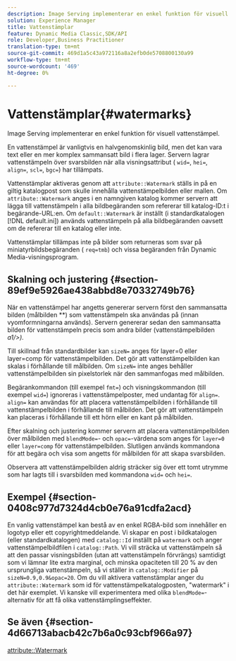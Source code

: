 ```yaml
---
description: Image Serving implementerar en enkel funktion för visuell vattenstämpel.
solution: Experience Manager
title: Vattenstämplar
feature: Dynamic Media Classic,SDK/API
role: Developer,Business Practitioner
translation-type: tm+mt
source-git-commit: 469d1a5c43a972116a8a2efb0de5708800130a99
workflow-type: tm+mt
source-wordcount: '469'
ht-degree: 0%

---
```



# Vattenstämplar{#watermarks}

Image Serving implementerar en enkel funktion för visuell vattenstämpel.

En vattenstämpel är vanligtvis en halvgenomskinlig bild, men det kan vara text eller en mer komplex sammansatt bild i flera lager. Servern lagrar vattenstämpeln över svarsbilden när alla visningsattribut ( `wid=`, `hei=`, `align=`, `scl=`, `bgc=`) har tillämpats.

Vattenstämplar aktiveras genom att `attribute::Watermark` ställs in på en giltig katalogpost som skulle innehålla vattenstämpelbilden eller mallen. Om `attribute::Watermark` anges i en namngiven katalog kommer servern att lägga till vattenstämpeln i alla bildbegäranden som refererar till katalog-ID:t i begärande-URL:en. Om `default::Watermark` är inställt (i standardkatalogen [!DNL default.ini]) används vattenstämpeln på alla bildbegäranden oavsett om de refererar till en katalog eller inte.

Vattenstämplar tillämpas inte på bilder som returneras som svar på miniatyrbildsbegäranden ( `req=tmb`) och vissa begäranden från Dynamic Media-visningsprogram.

## Skalning och justering {#section-89ef9e5926ae438abbd8e70332749b76}

När en vattenstämpel har angetts genererar servern först den sammansatta bilden (målbilden **) som vattenstämpeln ska användas på (innan vyomformningarna används). Servern genererar sedan den sammansatta bilden för vattenstämpeln precis som andra bilder (vattenstämpelbilden *a1/>).*

Till skillnad från standardbilder kan `sizeN=` anges för layer=0 eller layer=comp för vattenstämpelbilden. Det gör att vattenstämpelbilden kan skalas i förhållande till målbilden. Om `sizeN=` inte anges behåller vattenstämpelbilden sin pixelstorlek när den sammanfogas med målbilden.

Begärankommandon (till exempel `fmt=`) och visningskommandon (till exempel `wid=`) ignoreras i vattenstämpelposter, med undantag för `align=`. `align=` kan användas för att placera vattenstämpelbilden i förhållande till vattenstämpelbilden i förhållande till målbilden. Det gör att vattenstämpeln kan placeras i förhållande till ett hörn eller en kant på målbilden.

Efter skalning och justering kommer servern att placera vattenstämpelbilden över målbilden med `blendMode=`- och `opac=`-värdena som anges för `layer=0` eller `layer=comp` för vattenstämpelbilden. Slutligen används kommandona för att begära och visa som angetts för målbilden för att skapa svarsbilden.

Observera att vattenstämpelbilden aldrig sträcker sig över ett tomt utrymme som har lagts till i svarsbilden med kommandona `wid=` och `hei=`.

## Exempel {#section-0408c977d7324d4cb0e76a91cdfa2acd}

En vanlig vattenstämpel kan bestå av en enkel RGBA-bild som innehåller en logotyp eller ett copyrightmeddelande. Vi skapar en post i bildkatalogen (eller standardkatalogen) med `catalog::Id` inställt på `watermark` och anger vattenstämpelbildfilen i `catalog::Path`. Vi vill sträcka ut vattenstämpeln så att den passar visningsbilden (utan att vattenstämpeln förvrängs) samtidigt som vi lämnar lite extra marginal, och minska opaciteten till 20 % av den ursprungliga vattenstämpeln, så vi ställer in `catalog::Modifier` på `sizeN=0.9,0.9&opac=20`. Om du vill aktivera vattenstämplar anger du `attribute::Watermark` som id för vattenstämpelkatalogposten, &quot;watermark&quot; i det här exemplet. Vi kanske vill experimentera med olika `blendMode=`-alternativ för att få olika vattenstämplingseffekter.

## Se även {#section-4d66713abacb42c7b6a0c93cbf966a97}

[attribute::Watermark](../../../../../is-api/image-catalog/image-serving-api-ref/c-image-catalog-reference/c-attributes-reference/r-watermark.md#reference-942b50acb2dd43a5ae498dc41ea9ac9b)
